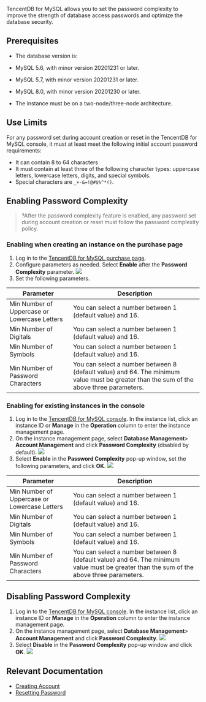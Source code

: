 TencentDB for MySQL allows you to set the password complexity to improve the strength of database access passwords and optimize the database security.

## Prerequisites
- The database version is:
 - MySQL 5.6, with minor version 20201231 or later.
 - MySQL 5.7, with minor version 20201231 or later.
 - MySQL 8.0, with minor version 20201230 or later.

- The instance must be on a two-node/three-node architecture.

## Use Limits
For any password set during account creation or reset in the TencentDB for MySQL console, it must at least meet the following initial account password requirements:
- It can contain 8 to 64 characters
- It must contain at least three of the following character types: uppercase letters, lowercase letters, digits, and special symbols.
- Special characters are `_+-&=!@#$%^*()`.

## Enabling Password Complexity
>?After the password complexity feature is enabled, any password set during account creation or reset must follow the password complexity policy.

### Enabling when creating an instance on the purchase page
1. Log in to the [TencentDB for MySQL purchase page](https://buy.intl.cloud.tencent.com/cdb).
2. Configure parameters as needed. Select **Enable** after the **Password Complexity** parameter.
![](https://qcloudimg.tencent-cloud.cn/raw/d8954b4267f8b9c75b3f33834c8a8ad5.png)
3. Set the following parameters.
<table>
<thead><tr><th>Parameter</th><th>Description</th></tr></thead>
<tbody><tr>
<td>Min Number of Uppercase or Lowercase Letters</td>
<td>You can select a number between 1 (default value) and 16.</td></tr>
<tr>
<td>Min Number of Digitals</td>
<td>You can select a number between 1 (default value) and 16.</td></tr>
<tr>
<td>Min Number of Symbols</td>
<td>You can select a number between 1 (default value) and 16.</td></tr>
<tr>
<td>Min Number of Password Characters</td>
<td>You can select a number between 8 (default value) and 64. The minimum value must be greater than the sum of the above three parameters.</td></tr>
</tbody></table>

### Enabling for existing instances in the console
1. Log in to the [TencentDB for MySQL console](https://console.cloud.tencent.com/cdb). In the instance list, click an instance ID or **Manage** in the **Operation** column to enter the instance management page.
2. On the instance management page, select **Database Management**> **Account Management** and click **Password Complexity** (disabled by default).
![](https://qcloudimg.tencent-cloud.cn/raw/ae8c348798736f38a4ea1069e29c7b5f.png)
3. Select **Enable** in the **Password Complexity** pop-up window, set the following parameters, and click **OK**.
![](https://qcloudimg.tencent-cloud.cn/raw/f4407c8d310de235c596f541f087d747.png)
<table>
<thead><tr><th>Parameter</th><th>Description</th></tr></thead>
<tbody><tr>
<td>Min Number of Uppercase or Lowercase Letters</td>
<td>You can select a number between 1 (default value) and 16.</td></tr>
<tr>
<td>Min Number of Digitals</td>
<td>You can select a number between 1 (default value) and 16.</td></tr>
<tr>
<td>Min Number of Symbols</td>
<td>You can select a number between 1 (default value) and 16.</td></tr>
<tr>
<td>Min Number of Password Characters</td>
<td>You can select a number between 8 (default value) and 64. The minimum value must be greater than the sum of the above three parameters.</td></tr>
</tbody></table>

## Disabling Password Complexity
1. Log in to the [TencentDB for MySQL console](https://console.cloud.tencent.com/cdb). In the instance list, click an instance ID or **Manage** in the **Operation** column to enter the instance management page.
2. On the instance management page, select **Database Management**> **Account Management** and click **Password Complexity**.
![](https://qcloudimg.tencent-cloud.cn/raw/ae613393746da572d25e4bc90e940895.png)
3. Select **Disable** in the **Password Complexity** pop-up window and click **OK**.
![](https://qcloudimg.tencent-cloud.cn/raw/06c7f71ceaacb063768ac6c83ab78b76.png)

## Relevant Documentation
- [Creating Account](https://intl.cloud.tencent.com/document/product/236/31900)
- [Resetting Password](https://intl.cloud.tencent.com/document/product/236/31901)
